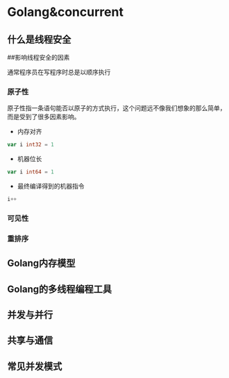Golang&concurrent
========
## 什么是线程安全

##影响线程安全的因素

通常程序员在写程序时总是以顺序执行

### 原子性

原子性指一条语句能否以原子的方式执行，这个问题远不像我们想象的那么简单，而是受到了很多因素影响。

* 内存对齐

```go
var i int32 = 1
```

* 机器位长

```go
var i int64 = 1
```

* 最终编译得到的机器指令

```go
i++
```

### 可见性

### 重排序

## Golang内存模型

## Golang的多线程编程工具

## 并发与并行

## 共享与通信

## 常见并发模式